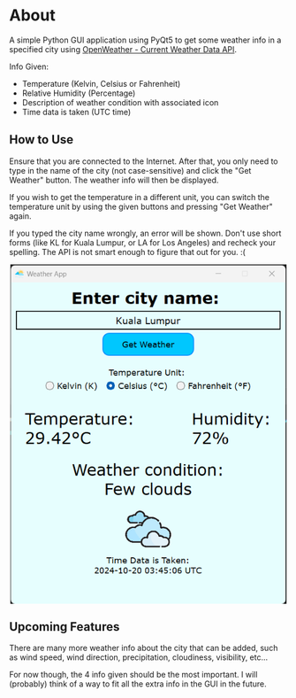 # About

A simple Python GUI application using PyQt5 to get some weather info in a specified city using [OpenWeather - Current Weather Data API](https://openweathermap.org/). 

Info Given:
- Temperature (Kelvin, Celsius or Fahrenheit)
- Relative Humidity (Percentage)
- Description of weather condition with associated icon
- Time data is taken (UTC time)

## How to Use

Ensure that you are connected to the Internet. After that, you only need to type in the name of the city (not case-sensitive) and click the "Get Weather" button. The weather info will then be displayed.

If you wish to get the temperature in a different unit, you can switch the temperature unit by using the given buttons and pressing "Get Weather" again.

If you typed the city name wrongly, an error will be shown. Don't use short forms (like KL for Kuala Lumpur, or LA for Los Angeles) and recheck your spelling. The API is not smart enough to figure that out for you. :(


<p align="center">
  <img align="center" width="500" height="auto" src="resources/sample.png" alt="Sample of GUI Weather Application">
</p>

## Upcoming Features

There are many more weather info about the city that can be added, such as wind speed, wind direction, precipitation, cloudiness, visibility, etc...

For now though, the 4 info given should be the most important. I will (probably) think of a way to fit all the extra info in the GUI in the future.
